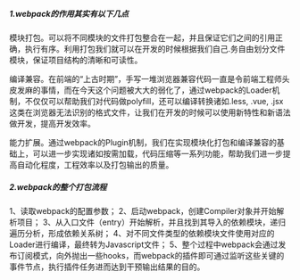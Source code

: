 
##### 1.webpack的作用其实有以下几点


模块打包。可以将不同模块的文件打包整合在一起，并且保证它们之间的引用正确，执行有序。利用打包我们就可以在开发的时候根据我们自己.务自由划分文件模块，保证项目结构的清晰和可读性。

编译兼容。在前端的“上古时期”，手写一堆浏览器兼容代码一直是令前端工程师头皮发麻的事情，而在今天这个问题被大大的弱化了，通过webpack的Loader机制，不仅仅可以帮助我们对代码做polyfill，还可以编译转换诸如.less, .vue, .jsx这类在浏览器无法识别的格式文件，让我们在开发的时候可以使用新特性和新语法做开发，提高开发效率。

能力扩展。通过webpack的Plugin机制，我们在实现模块化打包和编译兼容的基础上，可以进一步实现诸如按需加载，代码压缩等一系列功能，帮助我们进一步提高自动化程度，工程效率以及打包输出的质量。

##### 2.webpack的整个打包流程

1、读取webpack的配置参数；
2、启动webpack，创建Compiler对象并开始解析项目；
3、从入口文件（entry）开始解析，并且找到其导入的依赖模块，递归遍历分析，形成依赖关系树；
4、对不同文件类型的依赖模块文件使用对应的Loader进行编译，最终转为Javascript文件；
5、整个过程中webpack会通过发布订阅模式，向外抛出一些hooks，而webpack的插件即可通过监听这些关键的事件节点，执行插件任务进而达到干预输出结果的目的。
